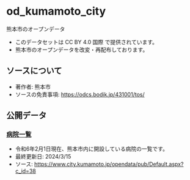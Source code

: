 # od_kumamoto_city
熊本市のオープンデータ

* このデータセットは CC BY 4.0 国際 で提供されています。
* 熊本市のオープンデータを改変・再配布しております。

## ソースについて

* 著作者: 熊本市
* ソースの免責事項: https://odcs.bodik.jp/431001/tos/

## 公開データ

### [病院一覧](./data/byouin_list/)

* 令和6年2月1日現在、熊本市内に開設している病院の一覧です。
* 最終更新日: 2024/3/15
* ソース: https://www.city.kumamoto.jp/opendata/pub/Default.aspx?c_id=38
